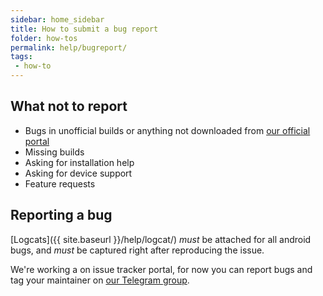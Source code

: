 ```yaml
---
sidebar: home_sidebar
title: How to submit a bug report
folder: how-tos
permalink: help/bugreport/
tags:
 - how-to
---
```


## What not to report
  - Bugs in unofficial builds or anything not downloaded from [our official portal](https://device.komodo-os.my.id/)
  - Missing builds
  - Asking for installation help
  - Asking for device support
  - Feature requests

## Reporting a bug

[Logcats]({{ site.baseurl }}/help/logcat/) *must* be attached for all android bugs, and *must* be captured right after reproducing the issue.

We're working a on issue tracker portal, for now you can report bugs and tag your maintainer on [our Telegram group](https://t.me/KomodoOSGroup).
